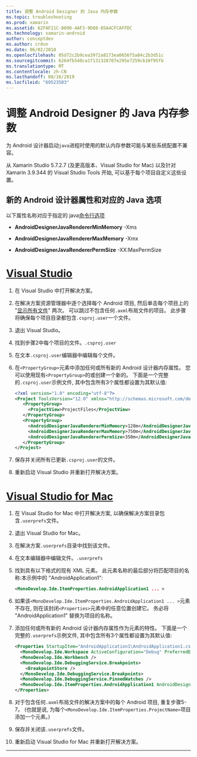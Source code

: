 ```yaml
---
title: 调整 Android Designer 的 Java 内存参数
ms.topic: troubleshooting
ms.prod: xamarin
ms.assetid: 62FAF21C-8090-4AF3-9D88-05A4CFCAFFDC
ms.technology: xamarin-android
author: conceptdev
ms.author: crdun
ms.date: 06/02/2018
ms.openlocfilehash: 05d72c2b9cea3972a8173ea0656f5a84c2b3d51c
ms.sourcegitcommit: 6264fb540ca1f131328707e295e7259cb10f95fb
ms.translationtype: MT
ms.contentlocale: zh-CN
ms.lasthandoff: 08/16/2019
ms.locfileid: "69523503"
---
```

# <a name="adjusting-java-memory-parameters-for-the-android-designer"></a>调整 Android Designer 的 Java 内存参数

为 Android 设计器启动`java`进程时使用的默认内存参数可能与某些系统配置不兼容。

从 Xamarin Studio 5.7.2.7 (及更高版本、Visual Studio for Mac) 以及针对 Xamarin 3.9.344 的 Visual Studio Tools 开始, 可以基于每个项目自定义这些设置。

## <a name="new-android-designer-properties-and-corresponding-java-options"></a>新的 Android 设计器属性和对应的 Java 选项

以下属性名称对应于指定的 java[命令行选项](http://docs.oracle.com/javase/7/docs/technotes/tools/windows/java.html)

- **AndroidDesignerJavaRendererMinMemory** -Xms

- **AndroidDesignerJavaRendererMaxMemory** -Xmx

- **AndroidDesignerJavaRendererPermSize** -XX:MaxPermSize


# <a name="visual-studiotabwindows"></a>[Visual Studio](#tab/windows)

1. 在 Visual Studio 中打开解决方案。

2. 在解决方案资源管理器中逐个选择每个 Android 项目, 然后单击每个项目上的 "[显示所有文件](https://docs.microsoft.com/previous-versions/visualstudio/visual-studio-2008/4afxey9h(v=vs.90))" 两次。 可以跳过不包含任何`.axml`布局文件的项目。 此步骤将确保每个项目目录都包含`.csproj.user`一个文件。

3. 退出 Visual Studio。

4. 找到步骤2中每个项目的文件。`.csproj.user`

5. 在文本`.csproj.user`编辑器中编辑每个文件。

6. 在`<PropertyGroup>`元素中添加任何或所有新的 Android 设计器内存属性。 您可以使用现有`<PropertyGroup>`的或创建一个新的。 下面是一个完整的`.csproj.user`示例文件, 其中包含所有3个属性都设置为其默认值:

    ```xml
    <?xml version="1.0" encoding="utf-8"?>
    <Project ToolsVersion="12.0" xmlns="http://schemas.microsoft.com/developer/msbuild/2003">
       <PropertyGroup>
         <ProjectView>ProjectFiles</ProjectView>
       </PropertyGroup>
       <PropertyGroup>
         <AndroidDesignerJavaRendererMinMemory>128m</AndroidDesignerJavaRendererMinMemory>
         <AndroidDesignerJavaRendererMaxMemory>750m</AndroidDesignerJavaRendererMaxMemory>
         <AndroidDesignerJavaRendererPermSize>350m</AndroidDesignerJavaRendererPermSize>
       </PropertyGroup>
    </Project>
    ```

7. 保存并关闭所有已更新`.csproj.user`的文件。

8. 重新启动 Visual Studio 并重新打开解决方案。

# <a name="visual-studio-for-mactabmacos"></a>[Visual Studio for Mac](#tab/macos)

1. 在 Visual Studio for Mac 中打开解决方案, 以确保解决方案目录包含`.userprefs`文件。

2. 退出 Visual Studio for Mac。

3. 在解决方案`.userprefs`目录中找到该文件。

4. 在文本编辑器中编辑文件。`.userprefs`

5. 找到具有以下格式的现有 XML 元素。 此元素名称的最后部分将匹配项目的名称:本示例中的 "AndroidApplication1":

    ```xml
    <MonoDevelop.Ide.ItemProperties.AndroidApplication1 ... >
    ```

6. 如果该`<MonoDevelop.Ide.ItemProperties.AndroidApplication1 ... >`元素不存在, 则在该封闭`<Properties>`元素中的任意位置创建它。 务必将 "AndroidApplication1" 替换为项目的名称。

7. 添加任何或所有新的 Android 设计器内存属性作为元素的特性。 下面是一个完整的`.userprefs`示例文件, 其中包含所有3个属性都设置为其默认值:

    ```xml
    <Properties StartupItem="AndroidApplication1\AndroidApplication1.csproj">
      <MonoDevelop.Ide.Workspace ActiveConfiguration="Debug" PreferredExecutionTarget="Android.SelectDevice" />
      <MonoDevelop.Ide.Workbench />
      <MonoDevelop.Ide.DebuggingService.Breakpoints>
        <BreakpointStore />
      </MonoDevelop.Ide.DebuggingService.Breakpoints>
      <MonoDevelop.Ide.DebuggingService.PinnedWatches />
      <MonoDevelop.Ide.ItemProperties.AndroidApplication1 AndroidDesignerJavaRendererMinMemory="128m" AndroidDesignerJavaRendererMaxMemory="750m" AndroidDesignerJavaRendererPermSize="350m" />
    </Properties>
    ```

8. 对于包含任何`.axml`布局文件的解决方案中的每个 Android 项目, 重复步骤5-7。 (也就是说, 为每个`<MonoDevelop.Ide.ItemProperties.ProjectName>`项目添加一个元素。)

9. 保存并关闭该`.userprefs`文件。

10. 重新启动 Visual Studio for Mac 并重新打开解决方案。

-----

